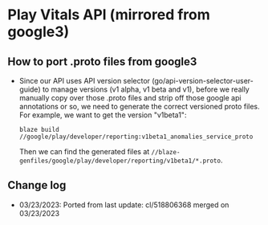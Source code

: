 # Play Vitals API (mirrored from google3)

## How to port .proto files from google3
* Since our API uses API version selector (go/api-version-selector-user-guide) to manage versions (v1 alpha, v1 beta and v1), before we
  really manually copy over those .proto files and strip off those google api annotations or so, we need to generate the correct versioned
  proto files. For example, we want to get the version "v1beta1":
  ```shell
  blaze build //google/play/developer/reporting:v1beta1_anomalies_service_proto
  ```

  Then we can find the generated files at `//blaze-genfiles/google/play/developer/reporting/v1beta1/*.proto`.

## Change log
* 03/23/2023: Ported from last update: cl/518806368 merged on 03/23/2023